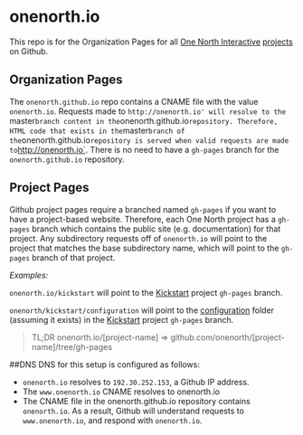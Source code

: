 # onenorth.io

This repo is for the Organization Pages for all [One North Interactive](http://onenorth.com) [projects](https://github.com/onenorth) on Github. 

## Organization Pages
The `onenorth.github.io` repo contains a CNAME file with the value `onenorth.io`. Requests made to `http://onenorth.io' will resolve to the `master` branch content in the `onenorth.github.io` repository. Therefore, HTML code that exists in the `master` branch of the `onenorth.github.io` repository is served when valid requests are made to `http://onenorth.io`. There is no need to have a `gh-pages` branch for the `onenorth.github.io` repository.

## Project Pages
Github project pages require a branched named `gh-pages` if you want to have a project-based website. Therefore, each One North project has a `gh-pages` branch which contains the public site (e.g. documentation) for that project. Any subdirectory requests off of `onenorth.io` will point to the project that matches the base subdirectory name, which will point to the `gh-pages` branch of that project.

*Examples:*

`onenorth.io/kickstart` will point to the [Kickstart](https://github.com/onenorth/kickstart) project `gh-pages` branch.

`onenorth/kickstart/configuration` will point to the [configuration](https://github.com/onenorth/kickstart/configuration) folder (assuming it exists) in the [Kickstart](https://github.com/onenorth/kickstart) project `gh-pages` branch.

> TL;DR onenorth.io/[project-name] => github.com/onenorth/[project-name]/tree/gh-pages

##DNS
DNS for this setup is configured as follows:

* `onenorth.io` resolves to `192.30.252.153`, a Github IP address.
* The `www.onenorth.io` CNAME resolves to onenorth.io
* The CNAME file in the onenorth.github.io repository contains `onenorth.io`. As a result, Github will understand requests to `www.onenorth.io`, and respond with `onenorth.io`.

